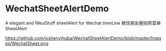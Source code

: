 # WechatSheetAlertDemo
A elegant and WeuiStuff  sheetAlert for Wechat timeLine   微信朋友圈拍照菜单SheetAlert

https://github.com/sishenyihuba/WechatSheetAlertDemo/blob/master/Images/WechatSheet.png
